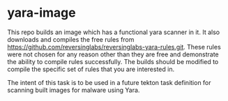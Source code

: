 # yara-image

This repo builds an image which has a functional yara scanner in it.  It also downloads and compiles the free rules from https://github.com/reversinglabs/reversinglabs-yara-rules.git.  These rules were not chosen for any reason other than they are free and demonstrate the ability to compile rules successfully.  The builds should be modified to compile the specific set of rules that you are interested in.  

The intent of this task is to be used in a future tekton task definition for scanning built images for malware using Yara.




